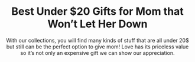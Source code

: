 ---
layout: post
title: Best Under $20 Gifts for Mom that Won’t Let Her Down
subtitle: With our collections, you will find many kinds of stuff that are all under 20$ but still can be the perfect option to give mom! Love has its priceless value so it’s not only an expensive gift we can show our appreciation.
header-img: "img/post/2023/09/copied/medium_gift_for_mom_under_20_a1eed40aed.jpg"
header-style: text
permalink: "/gifts-mom-under-20/"
catalog: true
tags:
  - Recipients 
  - Men
---   